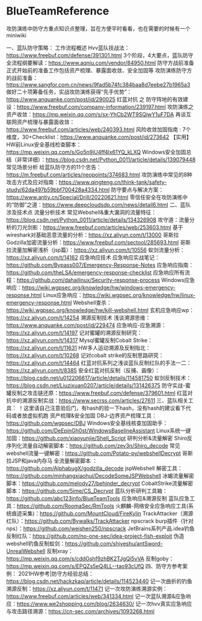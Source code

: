 # BlueTeamReference
攻防演练中防守方重点知识点整理，旨在方便平时看看，也在需要的时候有一个miniwiki

一、蓝队防守策略：
工作流程概述
Hvv蓝队技战法：https://www.freebuf.com/defense/391301.html
3个阶段，4大要点，蓝队防守全流程纲要解读：https://www.aqniu.com/vendor/84950.html
防守方战前准备
正式开始前的准备工作包括资产梳理、暴露面收敛、安全加固等
攻防演练防守方的战前准备：https://www.sangfor.com.cn/news/9fad5b74fc384baa8d7eebe27b1965a3
做好二十项筹备任务，实战攻防演练获得“先手优势”：https://www.anquanke.com/post/id/290025
红蓝对抗 之 防守阵地的有效建设：https://www.freebuf.com/company-information/239197.html
攻防演练之资产收敛：https://mp.weixin.qq.com/s/sx-YhCb2WT9SQjwY1uF7DA
再谈互联网资产梳理与暴露面收敛：https://www.freebuf.com/articles/web/240393.html
风险收敛加固指南 : 7个维度，30+Checklist：https://www.anquanke.com/post/id/273642
【实用】HW前Linux安全基线检查脚本：https://mp.weixin.qq.com/s/Go5n9iU4ff4lx61YQ_kLXQ
Windows安全加固总结（非常详细）：https://blog.csdn.net/Python_0011/article/details/139079448
常见场景分析
给蓝队防守方的11个忠告：https://m.freebuf.com/articles/neopoints/374683.html
攻防演练中常见的8种攻击方式及应对指南：https://www.qingteng.cn/think-tank/safety-study/62da497b59bbf700428a4334.html
防守要点与解决方案：https://www.antiy.cn/Special/Drill/20220621.html
零信任安全在攻防演练中的“防御”之道：https://www.deepcloudsdp.com/news/detail6.html
二、蓝队涉及技术点
流量分析技术
常见Webshell&重大漏洞的流量特征：https://blog.csdn.net/Python_0011/article/details/134326908
攻守道：流量分析的刀光剑影：https://www.freebuf.com/articles/web/253603.html
基于wireshark对基础恶意流量的分析：https://xz.aliyun.com/t/13000
哥斯拉Godzilla加密流量分析：https://www.freebuf.com/sectool/285693.html
哥斯拉流量加解密浅析（jsp篇）：https://xz.aliyun.com/t/10556
蚁剑流量分析：https://xz.aliyun.com/t/14162
应急响应技术
应急响应实战笔记：https://github.com/Bypass007/Emergency-Response-Notes
应急响应指南：https://github.com/theLSA/emergency-response-checklist
应急响应所有流程：https://github.com/dahailinux/Security-response-process
Windows应急响应：https://wiki.wgpsec.org/knowledge/hw/windows-emergency-response.html
Linux应急响应：https://wiki.wgpsec.org/knowledge/hw/linux-emergency-response.html
Webshell查杀：https://wiki.wgpsec.org/knowledge/hw/kill-webshell.html
玄机应急响应wp：https://xz.aliyun.com/t/14254
溯源反制技术
浅谈溯源思维：https://www.anquanke.com/post/id/229474
应急响应-应急溯源：https://xz.aliyun.com/t/14197
记对蜜罐的溯源反制研究：https://xz.aliyun.com/t/14317
Mysql蜜罐反制Cobalt Strike：https://xz.aliyun.com/t/11631
HW多人运动溯源及反制指北：https://xz.aliyun.com/t/10268
记对cobalt strike的反制思路研究：https://xz.aliyun.com/t/14464
红蓝对抗系列之浅谈蓝队反制红队的手法一二：https://xz.aliyun.com/t/8385
安全红蓝对抗反制（反捕、画像）：https://blog.csdn.net/u012206617/article/details/114581750 
蚁剑反制技术：https://blog.csdn.net/Liuzixuan0207/article/details/131426375
防守实战-蜜罐反制之攻击链还原：https://www.freebuf.com/defense/379601.html
红蓝对抗中的溯源反制实战：https://www.secrss.com/articles/27611
三、蓝队相关工具：
！这里请自己注意验后门，有hash的验一下hash，没有hash的建议看下代码或者放虚拟机跑
资产梳理&安全加固
DBJ-边界资产梳理工具：https://github.com/wgpsec/DBJ
Windows安全基线核查加固助手：https://github.com/DeEpinGh0st/WindowsBaselineAssistant
Linux系统一键加固：https://github.com/xiaoyunjie/Shell_Script
研判分析&流量解密
Shiro反序列化流量自动解密脚本：https://github.com/zev3n/Shiro_decode
常见webshell流量一键解密：https://github.com/Potato-py/webshellDecrypt
哥斯拉JSP和java内存马 全流量解密脚本 ：https://github.com/AlphabugX/godzilla_decode
jspWebshell 解密工具：https://github.com/minhangxiaohui/DecodeSomeJSPWebshell
冰蝎流量解密脚本：https://github.com/melody27/behinder_decrypt
CobaltStrike流量解密脚本：https://github.com/5ime/CS_Decrypt
蓝队分析研判工具箱：https://github.com/abc123info/BlueTeamTools
应急响应&溯源反制
蓝队应急工具：https://github.com/RoomaSec/RmTools
火麒麟-网络安全应急响应工具(系统痕迹采集)：https://github.com/MountCloud/FireKylin
TrackAttacker（溯源红队）：https://github.com/Bywalks/TrackAttacker
npscrack burp插件（针对nps）：https://github.com/weishen250/npscrack
JetBrains系列产品.idea钓鱼反制红队：https://github.com/no-one-sec/idea-project-fish-exploit
伪造webshell钓鱼反制蚁剑：https://github.com/shiyeshu/antSword-UnrealWebshell
反制xray：https://mp.weixin.qq.com/s/cddGshf9zhBK2TJgQi5vVA
反制goby：https://mp.weixin.qq.com/s/EPQZs5eQ4LL--tao93cUfQ
四、防守方参考案例：
2021HW参考|防守方经验总结：https://blog.csdn.net/hackzkaq/article/details/114523440
记一次曲折的钓鱼溯源反制：https://xz.aliyun.com/t/11471
记一次攻防演练溯源实例：https://www.freebuf.com/articles/web/341334.html
记一次蓝队溯源&应急响应：https://www.we2shopping.com/blog/2634630/
记一次hvv真实应急响应与攻击路径溯源：https://cn-sec.com/archives/1093268.html
